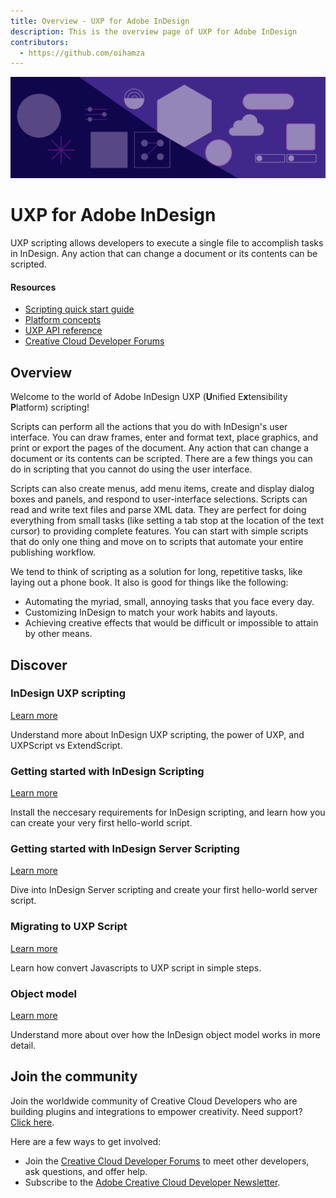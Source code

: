 ```yaml
---
title: Overview - UXP for Adobe InDesign
description: This is the overview page of UXP for Adobe InDesign
contributors:
  - https://github.com/oihamza
---
```


<Hero slots="image, heading, text" background="rgb(64, 34, 138)"/>

![Hero image](./illustration.png)


# UXP for Adobe InDesign

UXP scripting allows developers to execute a single file to accomplish tasks in InDesign. Any action that can change a document or its contents can be scripted.

<Resources slots="heading, links"/>

#### Resources

- [Scripting quick start guide](guides/getting-started)
- [Platform concepts](guides/platform-concepts/)
- [UXP API reference](uxp/reference-js/)
- [Creative Cloud Developer Forums](https://forums.creativeclouddeveloper.com/)


## Overview

Welcome to the world of Adobe InDesign UXP (**U**nified E**x**tensibility **P**latform) scripting!

Scripts can perform all the actions that you do with InDesign's user interface. You can draw frames, enter and format text, place graphics, and print or export the pages of the document. Any action that can change a document or its contents can be scripted. There are a few things you can do in scripting that you cannot do using the user interface.

Scripts can also create menus, add menu items, create and display dialog boxes and panels, and respond to user-interface selections. Scripts can read and write text files and parse XML data. They are perfect for doing everything from small tasks (like setting a tab stop at the location of the text cursor) to providing complete features. You can start with simple scripts that do only one thing and move on to scripts that automate your entire publishing workflow.

We tend to think of scripting as a solution for long, repetitive tasks, like laying out a phone book. It also is good for things like the following:

* Automating the myriad, small, annoying tasks that you face every day.
* Customizing InDesign to match your work habits and layouts.
* Achieving creative effects that would be difficult or impossible to attain by other means.



## Discover

<DiscoverBlock width="100%" slots="heading, link, text"/>

### InDesign UXP scripting

[Learn more](../guides/platform-concepts)
    
Understand more about InDesign UXP scripting, the power of UXP, and UXPScript vs ExtendScript.

### Getting started with InDesign Scripting

[Learn more](./getting-started/)
    
Install the neccesary requirements for InDesign scripting, and learn how you can create your very first hello-world script. 

### Getting started with InDesign Server Scripting

[Learn more](./getting-started/)
    
Dive into InDesign Server scripting and create your first hello-world server script. 

### Migrating to UXP Script

[Learn more](./migrating-to-UXPScript/)
    
Learn how convert Javascripts to UXP script in simple steps.

### Object model

[Learn more](./object-modal/)
    
Understand more about over how the InDesign object model works in more detail. 


## Join the community

Join the worldwide community of Creative Cloud Developers who are building plugins and integrations to empower creativity. Need support? [Click here](../pages/support).

Here are a few ways to get involved:

- Join the [Creative Cloud Developer Forums](https://forums.creativeclouddeveloper.com/) to meet other developers, ask questions, and offer help.
- Subscribe to the [Adobe Creative Cloud Developer Newsletter](https://www.adobe.com/subscription/ccdevnewsletter.html).
